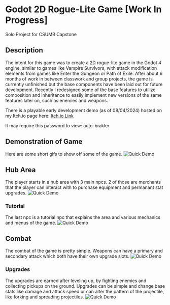 # Godot 2D Rogue-Lite Game [Work In Progress]

Solo Project for CSUMB Capstone

## Description
The intent for this game was to create a 2D rogue-lite game in the Godot 4 engine, similar to games like Vampire Survivors, with attack modification elements from games like Enter the Gungeon or Path of Exile.
After about 6 months of work in between classwork and group projects, the game is currently unfinished but the base components have been laid out for future development. 
Recently I redesigned some of the base features to utilize composition and inheritance to easily implement new versions of the same features later on, such as enemies and weapons. 


There is a playable early development demo (as of 08/04/2024) hosted on my Itch.io page here:
[Itch.io Link](https://brak145.itch.io/outofmana)

It may require this password to view: auto-brakler

## Demonstration of Game
Here are some short gifs to show off some of the game. 
![Quick Demo](Demo_Open.gif)

## Hub Area
The player starts in a hub area with 3 main npcs. 2 of those are merchants that the player can interact with to purchase equipment and permanant stat upgrades. 
![Quick Demo](Demo_Merchant.gif)

### Tutorial
The last npc is a tutorial npc that explains the area and various mechanics and menus of the game. 
![Quick Demo](Demo_Tutorial.gif)

## Combat
The combat of the game is pretty simple. Weapons can have a primary and secondary attack which both have their own upgrade slots.
![Quick Demo](Demo_Combat.gif)

### Upgrades
The upgrades are earned after leveling up, by fighting enemies and collecting pickups on the ground. Upgrades can be simple and change base stats like damage and attack speed or can alter the pattern of the projectile, like forking and spreading projectiles.
![Quick Demo](Demo_Upgrade.gif)